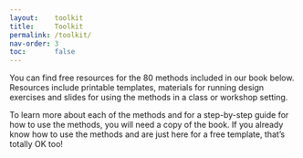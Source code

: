 ```yaml
---
layout:    toolkit
title:     Toolkit
permalink: /toolkit/
nav-order: 3
toc:       false
---
```


You can find free resources for the 80 methods included in our book below. Resources include printable templates, materials for running design exercises and slides for using the methods in a class or workshop setting.

To learn more about each of the methods and for a step-by-step guide for how to use the methods, you will need a copy of the book. If you already know how to use the methods and are just here for a free template, that’s totally OK too!